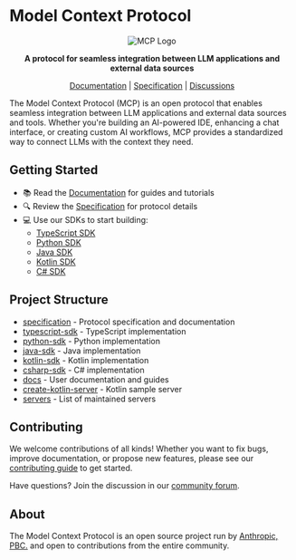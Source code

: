 # Model Context Protocol

<p align="center">
  <img src="assets/light.png" alt="MCP Logo" />
</p>

<p align="center">
  <strong>A protocol for seamless integration between LLM applications and external data sources</strong>
</p>

<p align="center">
  <a href="https://modelcontextprotocol.io">Documentation</a> |
  <a href="https://spec.modelcontextprotocol.io">Specification</a> |
  <a href="https://github.com/orgs/modelcontextprotocol/discussions">Discussions</a>
</p>

The Model Context Protocol (MCP) is an open protocol that enables seamless integration between LLM applications and external data sources and tools. Whether you're building an AI-powered IDE, enhancing a chat interface, or creating custom AI workflows, MCP provides a standardized way to connect LLMs with the context they need.

## Getting Started

- 📚 Read the [Documentation](https://modelcontextprotocol.io) for guides and tutorials
- 🔍 Review the [Specification](https://spec.modelcontextprotocol.io) for protocol details
- 💻 Use our SDKs to start building:
  - [TypeScript SDK](https://github.com/modelcontextprotocol/typescript-sdk)
  - [Python SDK](https://github.com/modelcontextprotocol/python-sdk)
  - [Java SDK](https://github.com/modelcontextprotocol/java-sdk)
  - [Kotlin SDK](https://github.com/modelcontextprotocol/kotlin-sdk)
  - [C# SDK](https://github.com/modelcontextprotocol/csharp-sdk)

## Project Structure

- [specification](https://github.com/modelcontextprotocol/specification) - Protocol specification and documentation
- [typescript-sdk](https://github.com/modelcontextprotocol/typescript-sdk) - TypeScript implementation
- [python-sdk](https://github.com/modelcontextprotocol/python-sdk) - Python implementation
- [java-sdk](https://github.com/modelcontextprotocol/java-sdk) - Java implementation
- [kotlin-sdk](https://github.com/modelcontextprotocol/kotlin-sdk) - Kotlin implementation
- [csharp-sdk](https://github.com/modelcontextprotocol/csharp-sdk) - C# implementation
- [docs](https://github.com/modelcontextprotocol/docs) - User documentation and guides
- [create-kotlin-server](https://github.com/modelcontextprotocol/kotlin-sdk/tree/main/samples/kotlin-mcp-server) - Kotlin sample server
- [servers](https://github.com/modelcontextprotocol/servers) - List of maintained servers

## Contributing

We welcome contributions of all kinds! Whether you want to fix bugs, improve documentation, or propose new features, please see our [contributing guide](CONTRIBUTING.md) to get started.

Have questions? Join the discussion in our [community forum](https://github.com/orgs/modelcontextprotocol/discussions).

## About

The Model Context Protocol is an open source project run by [Anthropic, PBC.](https://anthropic.com) and open to contributions from the entire community.
